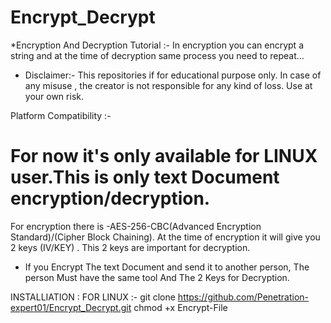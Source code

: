 # Encrypt_Decrypt

*Encryption And Decryption Tutorial :-
In encryption you can encrypt a string and at the time of decryption same process you need to repeat...

* Disclaimer:- This repositories if for educational purpose only. In case of any misuse , the creator is not responsible for any kind of loss. Use at your own risk.
 
Platform Compatibility :-
# For now it's only available for LINUX user.This is only text Document encryption/decryption.
For encryption there is -AES-256-CBC(Advanced Encryption Standard)/(Cipher Block Chaining). At the time of encryption it will give you 2 keys (IV/KEY) . This 2 keys are important for decryption.

* If you Encrypt The text Document and send it to another person, The person Must have the same tool And The 2 Keys for Decryption.


INSTALLIATION : 
FOR LINUX :- git clone https://github.com/Penetration-expert01/Encrypt_Decrypt.git
chmod +x Encrypt-File
